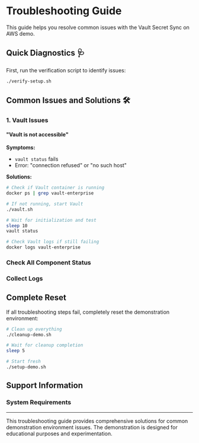 # Troubleshooting Guide

This guide helps you resolve common issues with the Vault Secret Sync on AWS demo.

## Quick Diagnostics 🩺

First, run the verification script to identify issues:

```bash
./verify-setup.sh
```

## Common Issues and Solutions 🛠️

### 1. Vault Issues

#### "Vault is not accessible"

**Symptoms:**
- `vault status` fails
- Error: "connection refused" or "no such host"

**Solutions:**
```bash
# Check if Vault container is running
docker ps | grep vault-enterprise

# If not running, start Vault
./vault.sh

# Wait for initialization and test
sleep 10
vault status

# Check Vault logs if still failing
docker logs vault-enterprise
```

### Check All Component Status

### Collect Logs

## Complete Reset

If all troubleshooting steps fail, completely reset the demonstration environment:

```bash
# Clean up everything
./cleanup-demo.sh

# Wait for cleanup completion
sleep 5

# Start fresh
./setup-demo.sh
```

## Support Information

### System Requirements

---

This troubleshooting guide provides comprehensive solutions for common demonstration environment issues. The demonstration is designed for educational purposes and experimentation. 